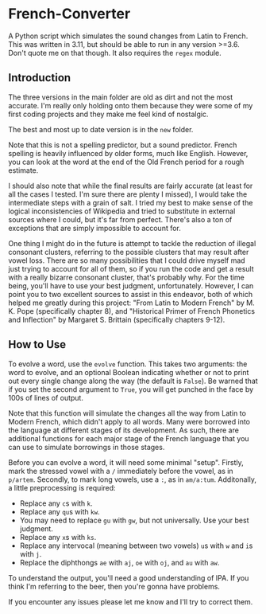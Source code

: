 # French-Converter
A Python script which simulates the sound changes from Latin to French. This was written in 3.11, but should be able to run in any version >=3.6. Don't quote me on that though. It also requires the `regex` module.

## Introduction
The three versions in the main folder are old as dirt and not the most accurate. I'm really only holding onto them because they were some of my first coding projects and they make me feel kind of nostalgic.

The best and most up to date version is in the `new` folder.

Note that this is not a spelling predictor, but a sound predictor. French spelling is heavily influenced by older forms, much like English. However, you can look at the word at the end of the Old French period for a rough estimate.

I should also note that while the final results are fairly accurate (at least for all the cases I tested. I'm sure there are plenty I missed), I would take the intermediate steps with a grain of salt. I tried my best to make sense of the logical inconsistencies of Wikipedia and tried to substitute in external sources where I could, but it's far from perfect. There's also a ton of exceptions that are simply impossible to account for.

One thing I might do in the future is attempt to tackle the reduction of illegal consonant clusters, referring to the possible clusters that may result after vowel loss. There are so many possibilities that I could drive myself mad just trying to account for all of them, so if you run the code and get a result with a really bizarre consonant cluster, that's probably why. For the time being, you'll have to use your best judgment, unfortunately. However, I can point you to two excellent sources to assist in this endeavor, both of which helped me greatly during this project: "From Latin to Modern French" by M. K. Pope (specifically chapter 8), and "Historical Primer of French Phonetics and Inflection" by Margaret S. Brittain (specifically chapters 9-12).

## How to Use
To evolve a word, use the `evolve` function. This takes two arguments: the word to evolve, and an optional Boolean indicating whether or not to print out every single change along the way (the default is `False`). Be warned that if you set the second argument to `True`, you will get punched in the face by 100s of lines of output.

Note that this function will simulate the changes all the way from Latin to Modern French, which didn't apply to all words. Many were borrowed into the language at different stages of its development. As such, there are additional functions for each major stage of the French language that you can use to simulate borrowings in those stages.

Before you can evolve a word, it will need some minimal "setup". Firstly, mark the stressed vowel with a `/` immediately before the vowel, as in `p/artem`. Secondly, to mark long vowels, use a `:`, as in `am/a:tum`. Additonally, a little preprocessing is required:
* Replace any `c`s with `k`.
* Replace any `qu`s with `kw`.
* You may need to replace `gu` with `gw`, but not universally. Use your best judgment.
* Replace any `x`s with `ks`.
* Replace any intervocal (meaning between two vowels) `u`s with `w` and `i`s with `j`.
* Replace the diphthongs `ae` with `aj`, `oe` with `oj`, and `au` with `aw`.

To understand the output, you'll need a good understanding of IPA. If you think I'm referring to the beer, then you're gonna have problems.

If you encounter any issues please let me know and I'll try to correct them.

